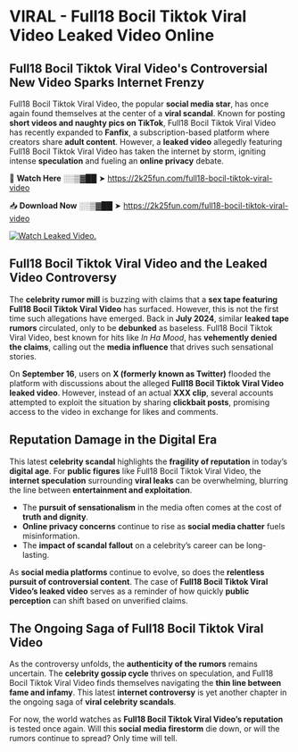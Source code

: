 # VIRAL - Full18 Bocil Tiktok Viral Video Leaked Video Online

## **Full18 Bocil Tiktok Viral Video's Controversial New Video Sparks Internet Frenzy**  

Full18 Bocil Tiktok Viral Video, the popular **social media star**, has once again found themselves at the center of a **viral scandal**. Known for posting **short videos and naughty pics on TikTok**, Full18 Bocil Tiktok Viral Video has recently expanded to **Fanfix**, a subscription-based platform where creators share **adult content**. However, a **leaked video** allegedly featuring Full18 Bocil Tiktok Viral Video has taken the internet by storm, igniting intense **speculation** and fueling an **online privacy** debate.  

🔴 **Watch Here** ░░▒▓██ ➤ https://2k25fun.com/full18-bocil-tiktok-viral-video  

📥 **Download Now** ░░▒▓██ ➤ https://2k25fun.com/full18-bocil-tiktok-viral-video  

[![Watch Leaked Video.](https://miro.medium.com/v2/resize:fit:828/format:webp/1*cilzJN44JGOrTw9NJCrNHA.gif "Watch Leaked Video")](https://2k25fun.com/full18-bocil-tiktok-viral-video)

## **Full18 Bocil Tiktok Viral Video and the Leaked Video Controversy**  

The **celebrity rumor mill** is buzzing with claims that a **sex tape featuring Full18 Bocil Tiktok Viral Video** has surfaced. However, this is not the first time such allegations have emerged. Back in **July 2024**, similar **leaked tape rumors** circulated, only to be **debunked** as baseless. Full18 Bocil Tiktok Viral Video, best known for hits like *In Ha Mood*, has **vehemently denied the claims**, calling out the **media influence** that drives such sensational stories.  

On **September 16**, users on **X (formerly known as Twitter)** flooded the platform with discussions about the alleged **Full18 Bocil Tiktok Viral Video leaked video**. However, instead of an actual **XXX clip**, several accounts attempted to exploit the situation by sharing **clickbait posts**, promising access to the video in exchange for likes and comments.  

## **Reputation Damage in the Digital Era**  

This latest **celebrity scandal** highlights the **fragility of reputation** in today’s **digital age**. For **public figures** like Full18 Bocil Tiktok Viral Video, the **internet speculation** surrounding **viral leaks** can be overwhelming, blurring the line between **entertainment and exploitation**.  

- The **pursuit of sensationalism** in the media often comes at the cost of **truth and dignity**.  
- **Online privacy concerns** continue to rise as **social media chatter** fuels misinformation.  
- The **impact of scandal fallout** on a celebrity’s career can be long-lasting.  

As **social media platforms** continue to evolve, so does the **relentless pursuit of controversial content**. The case of **Full18 Bocil Tiktok Viral Video’s leaked video** serves as a reminder of how quickly **public perception** can shift based on unverified claims.  

## **The Ongoing Saga of Full18 Bocil Tiktok Viral Video**  

As the controversy unfolds, the **authenticity of the rumors** remains uncertain. The **celebrity gossip cycle** thrives on speculation, and Full18 Bocil Tiktok Viral Video finds themselves navigating the **thin line between fame and infamy**. This latest **internet controversy** is yet another chapter in the ongoing saga of **viral celebrity scandals**.  

For now, the world watches as **Full18 Bocil Tiktok Viral Video’s reputation** is tested once again. Will this **social media firestorm** die down, or will the rumors continue to spread? Only time will tell.